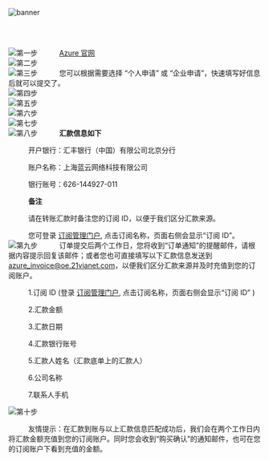 <properties
	pageTitle="通过线下汇款方式首次购买标准预付费订阅指南 - Azure在线业务 | Azure"
    description="通过线下汇款方式首次购买标准预付费订阅指南"
    services=""
    documentationCenter=""
    authors=""
    manager=""
    editor=""
    tags=""/>


![banner](//wacndevelop.blob.core.chinacloudapi.cn/marketing-resource/css/images/pricing/billing/azure-wire-transfer-pia-new/banner.jpg)

<br />
<br />

![第一步](//wacndevelop.blob.core.chinacloudapi.cn/marketing-resource/css/images/pricing/billing/azure-wire-transfer-pia-new/1.jpg)
&nbsp;&nbsp;&nbsp;&nbsp;&nbsp;&nbsp;&nbsp;&nbsp;&nbsp;&nbsp;[Azure 官网](https://www.azure.cn)
<br />
![第二步](//wacndevelop.blob.core.chinacloudapi.cn/marketing-resource/css/images/pricing/billing/azure-wire-transfer-pia-new/2.jpg)
<br />
![第三步](//wacndevelop.blob.core.chinacloudapi.cn/marketing-resource/css/images/pricing/billing/azure-wire-transfer-pia-new/3.jpg)
&nbsp;&nbsp;&nbsp;&nbsp;&nbsp;&nbsp;&nbsp;&nbsp;&nbsp;&nbsp;您可以根据需要选择 “个人申请” 或 “企业申请”，快速填写好信息后就可以提交了。
<br />
![第四步](//wacndevelop.blob.core.chinacloudapi.cn/marketing-resource/css/images/pricing/billing/azure-wire-transfer-pia-new/4.jpg)
<br />
![第五步](//wacndevelop.blob.core.chinacloudapi.cn/marketing-resource/css/images/pricing/billing/azure-wire-transfer-pia-new/5.jpg)
<br />
![第六步](//wacndevelop.blob.core.chinacloudapi.cn/marketing-resource/css/images/pricing/billing/azure-wire-transfer-pia-new/6.jpg)
<br />
![第七步](//wacndevelop.blob.core.chinacloudapi.cn/marketing-resource/css/images/pricing/billing/azure-wire-transfer-pia-new/7.jpg)
<br />
![第八步](//wacndevelop.blob.core.chinacloudapi.cn/marketing-resource/css/images/pricing/billing/azure-wire-transfer-pia-new/8.jpg)
&nbsp;&nbsp;&nbsp;&nbsp;&nbsp;&nbsp;&nbsp;&nbsp;&nbsp;&nbsp;**汇款信息如下** 

&nbsp;&nbsp;&nbsp;&nbsp;&nbsp;&nbsp;&nbsp;&nbsp;&nbsp;&nbsp;开户银行：汇丰银行（中国）有限公司北京分行

&nbsp;&nbsp;&nbsp;&nbsp;&nbsp;&nbsp;&nbsp;&nbsp;&nbsp;&nbsp;账户名称：上海蓝云网络科技有限公司

&nbsp;&nbsp;&nbsp;&nbsp;&nbsp;&nbsp;&nbsp;&nbsp;&nbsp;&nbsp;银行账号：626-144927-011

&nbsp;&nbsp;&nbsp;&nbsp;&nbsp;&nbsp;&nbsp;&nbsp;&nbsp;&nbsp;**备注**

&nbsp;&nbsp;&nbsp;&nbsp;&nbsp;&nbsp;&nbsp;&nbsp;&nbsp;&nbsp;请在转账汇款时备注您的订阅 ID，以便于我们区分汇款来源。

&nbsp;&nbsp;&nbsp;&nbsp;&nbsp;&nbsp;&nbsp;&nbsp;&nbsp;&nbsp;您可登录 [订阅管理门户](//account.windowsazure.cn/subscriptions), 点击订阅名称，页面右侧会显示“订阅 ID”。
![第九步](//wacndevelop.blob.core.chinacloudapi.cn/marketing-resource/css/images/pricing/billing/azure-wire-transfer-pia-new/9.jpg)
&nbsp;&nbsp;&nbsp;&nbsp;&nbsp;&nbsp;&nbsp;&nbsp;&nbsp;&nbsp;订单提交后两个工作日，您将收到“订单通知”的提醒邮件，请根据内容提示回复该邮件；或者您也可直接填写以下汇款信息发送到 azure_invoice@oe.21vianet.com，以便我们区分汇款来源并及时充值到您的订阅账户。

&nbsp;&nbsp;&nbsp;&nbsp;&nbsp;&nbsp;&nbsp;&nbsp;&nbsp;&nbsp;1.订阅 ID (登录 [订阅管理门户](//account.windowsazure.cn/subscriptions), 点击订阅名称，页面右侧会显示“订阅 ID” )

&nbsp;&nbsp;&nbsp;&nbsp;&nbsp;&nbsp;&nbsp;&nbsp;&nbsp;&nbsp;2.汇款金额

&nbsp;&nbsp;&nbsp;&nbsp;&nbsp;&nbsp;&nbsp;&nbsp;&nbsp;&nbsp;3.汇款日期

&nbsp;&nbsp;&nbsp;&nbsp;&nbsp;&nbsp;&nbsp;&nbsp;&nbsp;&nbsp;4.汇款银行账号

&nbsp;&nbsp;&nbsp;&nbsp;&nbsp;&nbsp;&nbsp;&nbsp;&nbsp;&nbsp;5.汇款人姓名（汇款底单上的汇款人）

&nbsp;&nbsp;&nbsp;&nbsp;&nbsp;&nbsp;&nbsp;&nbsp;&nbsp;&nbsp;6.公司名称

&nbsp;&nbsp;&nbsp;&nbsp;&nbsp;&nbsp;&nbsp;&nbsp;&nbsp;&nbsp;7.联系人手机

![第十步](//wacndevelop.blob.core.chinacloudapi.cn/marketing-resource/css/images/pricing/billing/azure-wire-transfer-pia-new/10.jpg)

&nbsp;&nbsp;&nbsp;&nbsp;&nbsp;&nbsp;&nbsp;&nbsp;&nbsp;&nbsp;友情提示：在汇款到账与以上汇款信息匹配成功后，我们会在两个工作日内将汇款金额充值到您的订阅账户。同时您会收到“购买确认”的通知邮件，也可在您的订阅账户下看到充值的金额。


